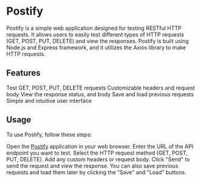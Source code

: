 # Postify

Postify is a simple web application designed for testing RESTful HTTP requests. It allows users to easily test different types of HTTP requests (GET, POST, PUT, DELETE) and view the responses. Postify is built using Node.js and Express framework, and it utilizes the Axios library to make HTTP requests.

## Features

Test GET, POST, PUT, DELETE requests
Customizable headers and request body
View the response status, and body
Save and load previous requests
Simple and intuitive user interface

## Usage

To use Postify, follow these steps:

Open the [Postify](https://postify-web.vercel.app) application in your web browser.
Enter the URL of the API endpoint you want to test.
Select the HTTP request method (GET, POST, PUT, DELETE).
Add any custom headers or request body.
Click "Send" to send the request and view the response.
You can also save previous requests and load them later by clicking the "Save" and "Load" buttons.
